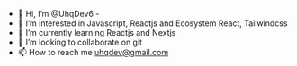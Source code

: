 - 👋 Hi, I’m @UhqDev6 -
- 👀 I’m interested in Javascript, Reactjs and Ecosystem React, Tailwindcss
- 🌱 I’m currently learning Reactjs and Nextjs
- 💞️ I’m looking to collaborate on git
- 📫 How to reach me uhqdev@gmail.com

<!---
UhqDev6/UhqDev6 is a ✨ special ✨ repository because its `README.md` (this file) appears on your GitHub profile.
You can click the Preview link to take a look at your changes.
--->
